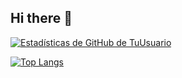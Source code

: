 ## Hi there 👋

<!--
**AlhanisEspinal/AlhanisEspinal** is a ✨ _special_ ✨ repository because its `README.md` (this file) appears on your GitHub profile.

Here are some ideas to get you started:

- 🔭 I’m currently working on ...
- 🌱 I’m currently learning ...
- 👯 I’m looking to collaborate on ...
- 🤔 I’m looking for help with ...
- 💬 Ask me about ...
- 📫 How to reach me: ...
- 😄 Pronouns: ...
- ⚡ Fun fact: ...
-->

[![Estadísticas de GitHub de TuUsuario](https://github-readme-stats.vercel.app/api?username=AlhanisEspinal&show_icons=true&theme=dracula&count_private=true&include_all_commits=true)](https://github.com/anuraghazra/github-readme-stats)

[![Top Langs](https://github-readme-stats.vercel.app/api/top-langs/?username=AlhanisEspinal&layout=compact&langs_count=8&theme=dracula)](https://github.com/anuraghazra/github-readme-stats)
